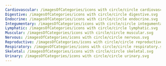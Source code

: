 ```yaml
---
Cardiovascular: /imagesOfCategories/icons with circle/circle cardiovascular.svg
Digestive: /imagesOfCategories/icons with circle/circle digestive.svg
Endocrine: /imagesOfCategories/icons with circle/circle endocrine.svg
Integumentary: /imagesOfCategories/icons with circle/circle integumentary.svg
Lymphatic: /imagesOfCategories/icons with circle/circle lymphatic.svg
Muscular: /imagesOfCategories/icons with circle/circle muscular.svg
Nervous: /imagesOfCategories/icons with circle/circle nervous.svg
Reproductive: /imagesOfCategories/icons with circle/circle reproductive.svg
Respiratory: /imagesOfCategories/icons with circle/circle respiratory.svg
Skeletal: /imagesOfCategories/icons with circle/circle skeletal.svg
Urinary: /imagesOfCategories/icons with circle/circle urinary.svg
---
```

